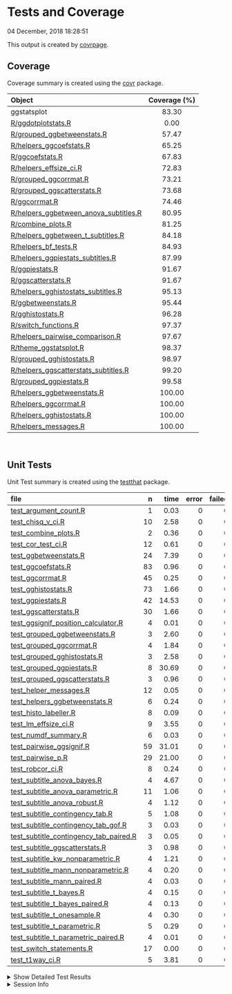 Tests and Coverage
================
04 December, 2018 18:28:51

This output is created by
[covrpage](https://github.com/yonicd/covrpage).

## Coverage

Coverage summary is created using the
[covr](https://github.com/r-lib/covr)
package.

| Object                                                                               | Coverage (%) |
| :----------------------------------------------------------------------------------- | :----------: |
| ggstatsplot                                                                          |    83.30     |
| [R/ggdotplotstats.R](../R/ggdotplotstats.R)                                          |     0.00     |
| [R/grouped\_ggbetweenstats.R](../R/grouped_ggbetweenstats.R)                         |    57.47     |
| [R/helpers\_ggcoefstats.R](../R/helpers_ggcoefstats.R)                               |    65.25     |
| [R/ggcoefstats.R](../R/ggcoefstats.R)                                                |    67.83     |
| [R/helpers\_effsize\_ci.R](../R/helpers_effsize_ci.R)                                |    72.83     |
| [R/grouped\_ggcorrmat.R](../R/grouped_ggcorrmat.R)                                   |    73.21     |
| [R/grouped\_ggscatterstats.R](../R/grouped_ggscatterstats.R)                         |    73.68     |
| [R/ggcorrmat.R](../R/ggcorrmat.R)                                                    |    74.46     |
| [R/helpers\_ggbetween\_anova\_subtitles.R](../R/helpers_ggbetween_anova_subtitles.R) |    80.95     |
| [R/combine\_plots.R](../R/combine_plots.R)                                           |    81.25     |
| [R/helpers\_ggbetween\_t\_subtitles.R](../R/helpers_ggbetween_t_subtitles.R)         |    84.18     |
| [R/helpers\_bf\_tests.R](../R/helpers_bf_tests.R)                                    |    84.93     |
| [R/helpers\_ggpiestats\_subtitles.R](../R/helpers_ggpiestats_subtitles.R)            |    87.99     |
| [R/ggpiestats.R](../R/ggpiestats.R)                                                  |    91.67     |
| [R/ggscatterstats.R](../R/ggscatterstats.R)                                          |    91.67     |
| [R/helpers\_gghistostats\_subtitles.R](../R/helpers_gghistostats_subtitles.R)        |    95.13     |
| [R/ggbetweenstats.R](../R/ggbetweenstats.R)                                          |    95.44     |
| [R/gghistostats.R](../R/gghistostats.R)                                              |    96.28     |
| [R/switch\_functions.R](../R/switch_functions.R)                                     |    97.37     |
| [R/helpers\_pairwise\_comparison.R](../R/helpers_pairwise_comparison.R)              |    97.67     |
| [R/theme\_ggstatsplot.R](../R/theme_ggstatsplot.R)                                   |    98.37     |
| [R/grouped\_gghistostats.R](../R/grouped_gghistostats.R)                             |    98.97     |
| [R/helpers\_ggscatterstats\_subtitles.R](../R/helpers_ggscatterstats_subtitles.R)    |    99.20     |
| [R/grouped\_ggpiestats.R](../R/grouped_ggpiestats.R)                                 |    99.58     |
| [R/helpers\_ggbetweenstats.R](../R/helpers_ggbetweenstats.R)                         |    100.00    |
| [R/helpers\_ggcorrmat.R](../R/helpers_ggcorrmat.R)                                   |    100.00    |
| [R/helpers\_gghistostats.R](../R/helpers_gghistostats.R)                             |    100.00    |
| [R/helpers\_messages.R](../R/helpers_messages.R)                                     |    100.00    |

<br>

## Unit Tests

Unit Test summary is created using the
[testthat](https://github.com/r-lib/testthat)
package.

| file                                                                                          |  n |  time | error | failed | skipped | warning |
| :-------------------------------------------------------------------------------------------- | -: | ----: | ----: | -----: | ------: | ------: |
| [test\_argument\_count.R](testthat/test_argument_count.R)                                     |  1 |  0.03 |     0 |      0 |       0 |       0 |
| [test\_chisq\_v\_ci.R](testthat/test_chisq_v_ci.R)                                            | 10 |  2.58 |     0 |      0 |       0 |       0 |
| [test\_combine\_plots.R](testthat/test_combine_plots.R)                                       |  2 |  0.36 |     0 |      0 |       0 |       0 |
| [test\_cor\_test\_ci.R](testthat/test_cor_test_ci.R)                                          | 12 |  0.61 |     0 |      0 |       0 |       0 |
| [test\_ggbetweenstats.R](testthat/test_ggbetweenstats.R)                                      | 24 |  7.39 |     0 |      0 |       0 |       0 |
| [test\_ggcoefstats.R](testthat/test_ggcoefstats.R)                                            | 83 |  0.96 |     0 |      0 |       0 |       0 |
| [test\_ggcorrmat.R](testthat/test_ggcorrmat.R)                                                | 45 |  0.25 |     0 |      0 |       0 |       0 |
| [test\_gghistostats.R](testthat/test_gghistostats.R)                                          | 73 |  1.66 |     0 |      0 |       0 |       0 |
| [test\_ggpiestats.R](testthat/test_ggpiestats.R)                                              | 42 | 14.53 |     0 |      0 |       0 |       0 |
| [test\_ggscatterstats.R](testthat/test_ggscatterstats.R)                                      | 30 |  1.66 |     0 |      0 |       0 |       0 |
| [test\_ggsignif\_position\_calculator.R](testthat/test_ggsignif_position_calculator.R)        |  4 |  0.01 |     0 |      0 |       0 |       0 |
| [test\_grouped\_ggbetweenstats.R](testthat/test_grouped_ggbetweenstats.R)                     |  3 |  2.60 |     0 |      0 |       0 |       0 |
| [test\_grouped\_ggcorrmat.R](testthat/test_grouped_ggcorrmat.R)                               |  4 |  1.84 |     0 |      0 |       0 |       0 |
| [test\_grouped\_gghistostats.R](testthat/test_grouped_gghistostats.R)                         |  3 |  2.58 |     0 |      0 |       0 |       0 |
| [test\_grouped\_ggpiestats.R](testthat/test_grouped_ggpiestats.R)                             |  8 | 30.69 |     0 |      0 |       0 |       0 |
| [test\_grouped\_ggscatterstats.R](testthat/test_grouped_ggscatterstats.R)                     |  3 |  0.96 |     0 |      0 |       0 |       0 |
| [test\_helper\_messages.R](testthat/test_helper_messages.R)                                   | 12 |  0.05 |     0 |      0 |       0 |       0 |
| [test\_helpers\_ggbetweenstats.R](testthat/test_helpers_ggbetweenstats.R)                     |  6 |  0.24 |     0 |      0 |       0 |       0 |
| [test\_histo\_labeller.R](testthat/test_histo_labeller.R)                                     |  8 |  0.09 |     0 |      0 |       0 |       0 |
| [test\_lm\_effsize\_ci.R](testthat/test_lm_effsize_ci.R)                                      |  9 |  3.55 |     0 |      0 |       0 |       0 |
| [test\_numdf\_summary.R](testthat/test_numdf_summary.R)                                       |  6 |  0.03 |     0 |      0 |       0 |       0 |
| [test\_pairwise\_ggsignif.R](testthat/test_pairwise_ggsignif.R)                               | 59 | 31.01 |     0 |      0 |       0 |       0 |
| [test\_pairwise\_p.R](testthat/test_pairwise_p.R)                                             | 29 | 21.00 |     0 |      0 |       0 |       0 |
| [test\_robcor\_ci.R](testthat/test_robcor_ci.R)                                               |  8 |  0.24 |     0 |      0 |       0 |       0 |
| [test\_subtitle\_anova\_bayes.R](testthat/test_subtitle_anova_bayes.R)                        |  4 |  4.67 |     0 |      0 |       0 |       0 |
| [test\_subtitle\_anova\_parametric.R](testthat/test_subtitle_anova_parametric.R)              | 11 |  1.06 |     0 |      0 |       0 |       0 |
| [test\_subtitle\_anova\_robust.R](testthat/test_subtitle_anova_robust.R)                      |  4 |  1.12 |     0 |      0 |       0 |       0 |
| [test\_subtitle\_contingency\_tab.R](testthat/test_subtitle_contingency_tab.R)                |  5 |  1.08 |     0 |      0 |       0 |       0 |
| [test\_subtitle\_contingency\_tab\_gof.R](testthat/test_subtitle_contingency_tab_gof.R)       |  3 |  0.03 |     0 |      0 |       0 |       0 |
| [test\_subtitle\_contingency\_tab\_paired.R](testthat/test_subtitle_contingency_tab_paired.R) |  3 |  0.05 |     0 |      0 |       0 |       0 |
| [test\_subtitle\_ggscatterstats.R](testthat/test_subtitle_ggscatterstats.R)                   |  3 |  0.98 |     0 |      0 |       0 |       0 |
| [test\_subtitle\_kw\_nonparametric.R](testthat/test_subtitle_kw_nonparametric.R)              |  4 |  1.21 |     0 |      0 |       0 |       0 |
| [test\_subtitle\_mann\_nonparametric.R](testthat/test_subtitle_mann_nonparametric.R)          |  4 |  0.20 |     0 |      0 |       0 |       0 |
| [test\_subtitle\_mann\_paired.R](testthat/test_subtitle_mann_paired.R)                        |  4 |  0.03 |     0 |      0 |       0 |       0 |
| [test\_subtitle\_t\_bayes.R](testthat/test_subtitle_t_bayes.R)                                |  4 |  0.15 |     0 |      0 |       0 |       0 |
| [test\_subtitle\_t\_bayes\_paired.R](testthat/test_subtitle_t_bayes_paired.R)                 |  4 |  0.13 |     0 |      0 |       0 |       0 |
| [test\_subtitle\_t\_onesample.R](testthat/test_subtitle_t_onesample.R)                        |  4 |  0.30 |     0 |      0 |       0 |       0 |
| [test\_subtitle\_t\_parametric.R](testthat/test_subtitle_t_parametric.R)                      |  5 |  0.29 |     0 |      0 |       0 |       0 |
| [test\_subtitle\_t\_parametric\_paired.R](testthat/test_subtitle_t_parametric_paired.R)       |  4 |  0.01 |     0 |      0 |       0 |       0 |
| [test\_switch\_statements.R](testthat/test_switch_statements.R)                               | 17 |  0.00 |     0 |      0 |       0 |       0 |
| [test\_t1way\_ci.R](testthat/test_t1way_ci.R)                                                 |  5 |  3.81 |     0 |      0 |       0 |       0 |

<details closed>

<summary> Show Detailed Test Results
</summary>

| file                                                                                                  | context                            | test                                                                  | status |  n |  time |
| :---------------------------------------------------------------------------------------------------- | :--------------------------------- | :-------------------------------------------------------------------- | :----- | -: | ----: |
| [test\_argument\_count.R](testthat/test_argument_count.R#L57_L60)                                     | argument\_count                    | argument\_count is correct                                            | PASS   |  1 |  0.03 |
| [test\_chisq\_v\_ci.R](testthat/test_chisq_v_ci.R#L46)                                                | chisq\_v\_ci                       | chisq\_v\_ci works                                                    | PASS   | 10 |  2.58 |
| [test\_combine\_plots.R](testthat/test_combine_plots.R#L30_L33)                                       | combine\_plots                     | checking if combining plots works                                     | PASS   |  2 |  0.36 |
| [test\_cor\_test\_ci.R](testthat/test_cor_test_ci.R#L45)                                              | cor\_test\_ci                      | cor\_test\_ci works                                                   | PASS   | 12 |  0.61 |
| [test\_ggbetweenstats.R](testthat/test_ggbetweenstats.R#L9_L16)                                       | ggbetweenstats                     | error when x and outlier.label are same                               | PASS   |  1 |  0.00 |
| [test\_ggbetweenstats.R](testthat/test_ggbetweenstats.R#L26_L36)                                      | ggbetweenstats                     | outlier.labeling works across vector types                            | PASS   |  3 |  3.22 |
| [test\_ggbetweenstats.R](testthat/test_ggbetweenstats.R#L118)                                         | ggbetweenstats                     | checking labels and data from plot                                    | PASS   | 16 |  2.81 |
| [test\_ggbetweenstats.R](testthat/test_ggbetweenstats.R#L225)                                         | ggbetweenstats                     | checking mean labels are working                                      | PASS   |  3 |  0.44 |
| [test\_ggbetweenstats.R](testthat/test_ggbetweenstats.R#L279)                                         | ggbetweenstats                     | subtitle works with equal variance assumption                         | PASS   |  1 |  0.92 |
| [test\_ggcoefstats.R](testthat/test_ggcoefstats.R#L35)                                                | ggcoefstats                        | ggcoefstats with lm model                                             | PASS   | 11 |  0.10 |
| [test\_ggcoefstats.R](testthat/test_ggcoefstats.R#L109)                                               | ggcoefstats                        | ggcoefstats with glmer model                                          | PASS   | 12 |  0.31 |
| [test\_ggcoefstats.R](testthat/test_ggcoefstats.R#L167_L170)                                          | ggcoefstats                        | ggcoefstats with aov model                                            | PASS   | 19 |  0.14 |
| [test\_ggcoefstats.R](testthat/test_ggcoefstats.R#L269)                                               | ggcoefstats                        | ggcoefstats with aov model                                            | PASS   | 21 |  0.14 |
| [test\_ggcoefstats.R](testthat/test_ggcoefstats.R#L361_L368)                                          | ggcoefstats                        | ggcoefstats works with data frames                                    | PASS   | 19 |  0.27 |
| [test\_ggcoefstats.R](testthat/test_ggcoefstats.R#L423_L428)                                          | ggcoefstats                        | unsupported model objects                                             | PASS   |  1 |  0.00 |
| [test\_ggcorrmat.R](testthat/test_ggcorrmat.R#L37)                                                    | ggcorrmat                          | checking ggcorrmat - without NAs - pearson’s r                        | PASS   | 17 |  0.08 |
| [test\_ggcorrmat.R](testthat/test_ggcorrmat.R#L108)                                                   | ggcorrmat                          | checking ggcorrmat - with NAs - robust r                              | PASS   | 17 |  0.11 |
| [test\_ggcorrmat.R](testthat/test_ggcorrmat.R#L172)                                                   | ggcorrmat                          | checking ggcorrmat - with NAs - spearman’s rho                        | PASS   | 11 |  0.06 |
| [test\_gghistostats.R](testthat/test_gghistostats.R#L42)                                              | gghistostats                       | checking gghistostats plot and parametric stats - data with NAs       | PASS   | 22 |  0.46 |
| [test\_gghistostats.R](testthat/test_gghistostats.R#L162)                                             | gghistostats                       | checking gghistostats and non-parametric stats - data without NAs     | PASS   | 27 |  0.42 |
| [test\_gghistostats.R](testthat/test_gghistostats.R#L268)                                             | gghistostats                       | checking robust stats and proportions                                 | PASS   | 12 |  0.36 |
| [test\_gghistostats.R](testthat/test_gghistostats.R#L333)                                             | gghistostats                       | checking bayes stats and density                                      | PASS   | 12 |  0.42 |
| [test\_ggpiestats.R](testthat/test_ggpiestats.R#L37)                                                  | ggpiestats                         | checking one sample proportion test                                   | PASS   | 11 |  0.12 |
| [test\_ggpiestats.R](testthat/test_ggpiestats.R#L92)                                                  | ggpiestats                         | checking labels with contingency tab                                  | PASS   | 16 |  5.32 |
| [test\_ggpiestats.R](testthat/test_ggpiestats.R#L169)                                                 | ggpiestats                         | checking labels with counts                                           | PASS   | 14 |  8.89 |
| [test\_ggpiestats.R](testthat/test_ggpiestats.R#L228)                                                 | ggpiestats                         | checking labels with contingency tab (paired)                         | PASS   |  1 |  0.20 |
| [test\_ggscatterstats.R](testthat/test_ggscatterstats.R#L45)                                          | ggscatterstats                     | checking ggscatterstats - without NAs - pearson’s r                   | PASS   | 16 |  0.17 |
| [test\_ggscatterstats.R](testthat/test_ggscatterstats.R#L119)                                         | ggscatterstats                     | checking ggscatterstats - without NAs - spearman’s rho                | PASS   |  1 |  0.46 |
| [test\_ggscatterstats.R](testthat/test_ggscatterstats.R#L157)                                         | ggscatterstats                     | checking ggscatterstats - without NAs - percentage bend               | PASS   |  3 |  0.31 |
| [test\_ggscatterstats.R](testthat/test_ggscatterstats.R#L194)                                         | ggscatterstats                     | checking median display                                               | PASS   |  4 |  0.17 |
| [test\_ggscatterstats.R](testthat/test_ggscatterstats.R#L236)                                         | ggscatterstats                     | class of object                                                       | PASS   |  6 |  0.55 |
| [test\_ggsignif\_position\_calculator.R](testthat/test_ggsignif_position_calculator.R#L9)             | ggsignif\_position\_calculator     | y coordinates for ggsignif are accurate                               | PASS   |  4 |  0.01 |
| [test\_grouped\_ggbetweenstats.R](testthat/test_grouped_ggbetweenstats.R#L12_L32)                     | grouped\_ggbetweenstats            | grouping.var works across vector types                                | PASS   |  3 |  2.60 |
| [test\_grouped\_ggcorrmat.R](testthat/test_grouped_ggcorrmat.R#L18_L27)                               | grouped\_ggcorrmat                 | grouped\_ggcorrmat works                                              | PASS   |  4 |  1.84 |
| [test\_grouped\_gghistostats.R](testthat/test_grouped_gghistostats.R#L9_L19)                          | grouped\_gghistostats              | grouped\_gghistostats works                                           | PASS   |  3 |  2.58 |
| [test\_grouped\_ggpiestats.R](testthat/test_grouped_ggpiestats.R#L12_L21)                             | grouped\_ggpiestats                | grouped\_ggpiestats works                                             | PASS   |  8 | 30.69 |
| [test\_grouped\_ggscatterstats.R](testthat/test_grouped_ggscatterstats.R#L9_L17)                      | grouped\_ggscatterstats            | grouped\_ggscatterstats works                                         | PASS   |  3 |  0.96 |
| [test\_helper\_messages.R](testthat/test_helper_messages.R#L9_L13)                                    | helper\_messages                   | grouped\_message is working                                           | PASS   |  1 |  0.00 |
| [test\_helper\_messages.R](testthat/test_helper_messages.R#L22_L26)                                   | helper\_messages                   | effsize\_ci\_message is working                                       | PASS   |  2 |  0.00 |
| [test\_helper\_messages.R](testthat/test_helper_messages.R#L42_L46)                                   | helper\_messages                   | ggcorrmat\_matrix\_message is working                                 | PASS   |  1 |  0.02 |
| [test\_helper\_messages.R](testthat/test_helper_messages.R#L55_L63)                                   | helper\_messages                   | palette\_message is working                                           | PASS   |  1 |  0.00 |
| [test\_helper\_messages.R](testthat/test_helper_messages.R#L73_L77)                                   | helper\_messages                   | normality\_message is working                                         | PASS   |  3 |  0.01 |
| [test\_helper\_messages.R](testthat/test_helper_messages.R#L100_L104)                                 | helper\_messages                   | bartlett\_message is working                                          | PASS   |  4 |  0.02 |
| [test\_helpers\_ggbetweenstats.R](testthat/test_helpers_ggbetweenstats.R#L30_L33)                     | helpers\_ggbetweenstats            | mean\_labeller works                                                  | PASS   |  6 |  0.24 |
| [test\_histo\_labeller.R](testthat/test_histo_labeller.R#L20)                                         | Helpers gghistostats               | y coordinate for labeller works                                       | PASS   |  1 |  0.01 |
| [test\_histo\_labeller.R](testthat/test_histo_labeller.R#L43)                                         | Helpers gghistostats               | checking if labeling works                                            | PASS   |  7 |  0.08 |
| [test\_lm\_effsize\_ci.R](testthat/test_lm_effsize_ci.R#L67)                                          | lm\_effsize\_ci                    | lm\_effsize\_ci works                                                 | PASS   |  9 |  3.55 |
| [test\_numdf\_summary.R](testthat/test_numdf_summary.R#L15)                                           | numdf\_summary                     | checking numdf\_summary - with NAs                                    | PASS   |  3 |  0.01 |
| [test\_numdf\_summary.R](testthat/test_numdf_summary.R#L33)                                           | numdf\_summary                     | checking numdf\_summary - without NAs                                 | PASS   |  3 |  0.02 |
| [test\_pairwise\_ggsignif.R](testthat/test_pairwise_ggsignif.R#L25)                                   | pairwise\_p with ggsignif          | check comparison significant displays - adjusted                      | PASS   |  2 |  1.47 |
| [test\_pairwise\_ggsignif.R](testthat/test_pairwise_ggsignif.R#L73)                                   | pairwise\_p with ggsignif          | check non-significant comparison displays - no adjustment             | PASS   | 14 |  1.56 |
| [test\_pairwise\_ggsignif.R](testthat/test_pairwise_ggsignif.R#L153)                                  | pairwise\_p with ggsignif          | check mixed comparison displays - adjusted                            | PASS   | 18 | 25.00 |
| [test\_pairwise\_ggsignif.R](testthat/test_pairwise_ggsignif.R#L248)                                  | pairwise\_p with ggsignif          | check robust test display - adjusted                                  | PASS   | 12 |  2.41 |
| [test\_pairwise\_ggsignif.R](testthat/test_pairwise_ggsignif.R#L329)                                  | pairwise\_p with ggsignif          | check student’s t test display - adjusted                             | PASS   | 13 |  0.57 |
| [test\_pairwise\_p.R](testthat/test_pairwise_p.R#L22_L33)                                             | pairwise\_p                        | `pairwise_p()` works for between-subjects design                      | PASS   |  4 | 10.10 |
| [test\_pairwise\_p.R](testthat/test_pairwise_p.R#L129_L140)                                           | pairwise\_p                        | `pairwise_p()` works for within-subjects design                       | PASS   |  9 |  0.19 |
| [test\_pairwise\_p.R](testthat/test_pairwise_p.R#L257)                                                | pairwise\_p                        | `pairwise_p()` messages are correct for between-subjects              | PASS   |  9 | 10.37 |
| [test\_pairwise\_p.R](testthat/test_pairwise_p.R#L343)                                                | pairwise\_p                        | `pairwise_p()` messages are correct for within-subjects               | PASS   |  7 |  0.34 |
| [test\_robcor\_ci.R](testthat/test_robcor_ci.R#L39)                                                   | robcor\_ci                         | robcor\_ci works                                                      | PASS   |  8 |  0.24 |
| [test\_subtitle\_anova\_bayes.R](testthat/test_subtitle_anova_bayes.R#L51_L54)                        | subtitle\_anova\_bayes             | subtitle\_anova\_bayes works                                          | PASS   |  4 |  4.67 |
| [test\_subtitle\_anova\_parametric.R](testthat/test_subtitle_anova_parametric.R#L56_L59)              | subtitle\_anova\_parametric        | parametric anova subtitles work (without NAs)                         | PASS   |  3 |  0.03 |
| [test\_subtitle\_anova\_parametric.R](testthat/test_subtitle_anova_parametric.R#L111)                 | subtitle\_anova\_parametric        | parametric anova subtitles work (with NAs)                            | PASS   |  4 |  0.73 |
| [test\_subtitle\_anova\_parametric.R](testthat/test_subtitle_anova_parametric.R#L176_L179)            | subtitle\_anova\_parametric        | parametric anova subtitles with partial omega-squared                 | PASS   |  1 |  0.10 |
| [test\_subtitle\_anova\_parametric.R](testthat/test_subtitle_anova_parametric.R#L235_L238)            | subtitle\_anova\_parametric        | parametric anova subtitles with partial eta-squared and data with NAs | PASS   |  1 |  0.04 |
| [test\_subtitle\_anova\_parametric.R](testthat/test_subtitle_anova_parametric.R#L346_L349)            | subtitle\_anova\_parametric        | parametric anova subtitles with partial eta-squared and data with NAs | PASS   |  2 |  0.16 |
| [test\_subtitle\_anova\_robust.R](testthat/test_subtitle_anova_robust.R#L53_L56)                      | subtitle\_anova\_robust            | subtitle\_anova\_robust works                                         | PASS   |  4 |  1.12 |
| [test\_subtitle\_contingency\_tab.R](testthat/test_subtitle_contingency_tab.R#L57_L60)                | subtitle\_contingency\_tab         | subtitle\_contingency\_tab works                                      | PASS   |  5 |  1.08 |
| [test\_subtitle\_contingency\_tab\_gof.R](testthat/test_subtitle_contingency_tab_gof.R#L41_L44)       | subtitle\_contingency\_tab\_gof    | Goodness of Fit subtitle\_contingency\_tab works                      | PASS   |  3 |  0.03 |
| [test\_subtitle\_contingency\_tab\_paired.R](testthat/test_subtitle_contingency_tab_paired.R#L76_L79) | subtitle\_contingency\_tab\_paired | Paired subtitle\_contingency\_tab works                               | PASS   |  3 |  0.05 |
| [test\_subtitle\_ggscatterstats.R](testthat/test_subtitle_ggscatterstats.R#L46)                       | subtitle\_ggscatterstats           | subtitle\_ggscatterstats works                                        | PASS   |  3 |  0.98 |
| [test\_subtitle\_kw\_nonparametric.R](testthat/test_subtitle_kw_nonparametric.R#L51_L54)              | subtitle\_kw\_nonparametric        | subtitle\_kw\_nonparametric works                                     | PASS   |  4 |  1.21 |
| [test\_subtitle\_mann\_nonparametric.R](testthat/test_subtitle_mann_nonparametric.R#L46_L49)          | subtitle\_mann\_nonparametric      | subtitle\_mann\_nonparametric works                                   | PASS   |  4 |  0.20 |
| [test\_subtitle\_mann\_paired.R](testthat/test_subtitle_mann_paired.R#L217_L220)                      | subtitle\_mann\_paired             | subtitle\_mann\_paired works                                          | PASS   |  4 |  0.03 |
| [test\_subtitle\_t\_bayes.R](testthat/test_subtitle_t_bayes.R#L47)                                    | subtitle\_t\_bayes                 | subtitle\_t\_bayes works                                              | PASS   |  4 |  0.15 |
| [test\_subtitle\_t\_bayes\_paired.R](testthat/test_subtitle_t_bayes_paired.R#L218_L221)               | subtitle\_t\_bayes\_paired         | subtitle\_t\_bayes\_paired works                                      | PASS   |  4 |  0.13 |
| [test\_subtitle\_t\_onesample.R](testthat/test_subtitle_t_onesample.R#L53_L56)                        | subtitle\_t\_onesample             | subtitle\_t\_onesample works                                          | PASS   |  4 |  0.30 |
| [test\_subtitle\_t\_parametric.R](testthat/test_subtitle_t_parametric.R#L63_L66)                      | subtitle\_t\_parametric            | parametric t-test works (between-subjects without NAs)                | PASS   |  4 |  0.02 |
| [test\_subtitle\_t\_parametric.R](testthat/test_subtitle_t_parametric.R#L133)                         | subtitle\_t\_parametric            | parametric t-test works (between-subjects with NAs)                   | PASS   |  1 |  0.27 |
| [test\_subtitle\_t\_parametric\_paired.R](testthat/test_subtitle_t_parametric_paired.R#L223_L226)     | subtitle\_t\_parametric\_paired    | subtitle\_t\_parametric\_paired works                                 | PASS   |  4 |  0.01 |
| [test\_switch\_statements.R](testthat/test_switch_statements.R#L8)                                    | switch statements                  | switch for p adjustment works                                         | PASS   |  4 |  0.00 |
| [test\_switch\_statements.R](testthat/test_switch_statements.R#L24)                                   | switch statements                  | switch for effct size type works                                      | PASS   | 13 |  0.00 |
| [test\_t1way\_ci.R](testthat/test_t1way_ci.R#L56)                                                     | t1way\_ci                          | t1way\_ci works                                                       | PASS   |  5 |  3.81 |

</details>

<details>

<summary> Session Info </summary>

| Field    | Value                                              |
| :------- | :------------------------------------------------- |
| Version  | R Under development (unstable) (2018-11-30 r75724) |
| Platform | x86\_64-w64-mingw32/x64 (64-bit)                   |
| Running  | Windows \>= 8 x64 (build 9200)                     |
| Language | English\_United States                             |
| Timezone | America/New\_York                                  |

| Package  | Version |
| :------- | :------ |
| testthat | 2.0.1   |
| covr     | 3.2.1   |
| covrpage | 0.0.67  |

</details>

<!--- Final Status : pass --->
